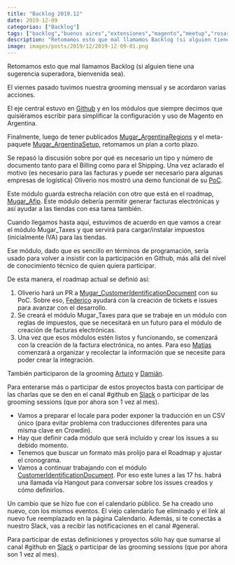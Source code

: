 ```yaml
---
title: "Backlog 2019.12"
date: 2019-12-09
categorias: ["Backlog"]
tags: ["backlog","buenos aires","extensiones","magento","meetup","rosario"]
description: "Retomamos esto que mal llamamos Backlog (si alguien tiene una sugerencia superadora, bienvenida sea)."
image: images/posts/2019/12/2019-12-09-01.png
---
```


Retomamos esto que mal llamamos Backlog (si alguien tiene una sugerencia superadora, bienvenida sea).

El viernes pasado tuvimos nuestra grooming mensual y se acordaron varias acciones.

El eje central estuvo en [Github](https://github.com/holamugar) y en los módulos que siempre decimos que quisiéramos escribir para simplificar la configuración y uso de Magento en Argentina.

Finalmente, luego de tener publicados [Mugar_ArgentinaRegions](https://github.com/holamugar/module-argentina-regions) y el meta-paquete [Mugar_ArgentinaSetup](https://github.com/holamugar/argentina-setup), retomamos un plan a corto plazo.

Se repasó la discusión sobre por qué es necesario un tipo y número de documento tanto para el Billing como para el Shipping. Una vez aclarado el motivo (es necesario para las facturas y puede ser necesario para algunas empresas de logística) Oliverio nos mostró una demo funcional de su [PoC](https://es.wikipedia.org/wiki/Prueba_de_concepto).

Este módulo guarda estrecha relación con otro que está en el roadmap, [Mugar_Afip](https://github.com/holamugar/module-afip). Este módulo debería permitir generar facturas electrónicas y así ayudar a las tiendas con esa tarea también.

Cuando llegamos hasta aquí, estuvimos de acuerdo en que vamos a crear el módulo Mugar_Taxes y que servirá para cargar/instalar impuestos (inicialmente IVA) para las tiendas.

Ese módulo, dado que es sencillo en términos de programación, sería usado para volver a insistir con la participación en Github, más allá del nivel de conocimiento técnico de quien quiera participar.

De esta manera, el roadmap actual se definió así:

1) Oliverio hará un PR a [Mugar_CustomerIdentificationDocument](https://github.com/holamugar/module-customer-identification-document) con su PoC. Sobre eso, [Federico](https://ar.linkedin.com/in/federicorivollier) ayudará con la creación de tickets e issues para avanzar con el desarrollo.
2) Se creará el módulo Mugar_Taxes para que se trabaje en un módulo con reglas de impuestos, que se necesitará en un futuro para el módulo de creación de facturas electrónicas.
3) Una vez que esos módulos estén listos y funcionando, se comenzará con la creación de la factura electrónica, no antes. Para eso [Matías](https://ar.linkedin.com/in/matiasanoniz) comenzará a organizar y recolectar la información que se necesite para poder crear la integración.

También participaron de la grooming [Arturo](https://ar.linkedin.com/in/arturoiglesias/es) y [Damián](https://ar.linkedin.com/in/damianculotta).

Para enterarse más o participar de estos proyectos basta con participar de las charlas que se den en el canal #github en [Slack](https://join.slack.com/t/mugar/shared_invite/enQtNjUwNzExMzgyMjQ1LWM2Zjk3NThiYWVlYjMzNDcwOWRhZDliMmIxNGY5MDBkMDU1ZWJkNjEyM2U1NTU3NTE1ZDdlNTZmOWJlNGFhYzg) o participar de las grooming sessions (que por ahora son 1 vez al mes).










* Vamos a preparar el locale para poder exponer la traducción en un CSV único (para evitar problema con traducciones diferentes para una misma clave en Crowdin).
* Hay que definir cada módulo que será incluído y crear los issues a su debido momento.
* Tenemos que buscar un formato más prolijo para el Roadmap y ajustar el cronograma.
* Vamos a continuar trabajando con el módulo [CustomerIdentificationDocument](https://github.com/holamugar/module-customer-identification-document). Por eso este lunes a las 17 hs. habrá una llamada vía Hangout para conversar sobre los issues creados y cómo definirlos.

Un cambio que se hizo fue con el calendario público. Se ha creado uno nuevo, con los mismos eventos. El viejo calendario fue eliminado y el link al nuevo fue reemplazado en la página Calendario. Además, si te conectás a nuestro Slack, vas a recibir las notificaciones en el canal #general.

Para participar de estas definiciones y proyectos sólo hay que sumarse al canal #github en [Slack](https://join.slack.com/t/mugar/shared_invite/enQtNjUwNzExMzgyMjQ1LWM2Zjk3NThiYWVlYjMzNDcwOWRhZDliMmIxNGY5MDBkMDU1ZWJkNjEyM2U1NTU3NTE1ZDdlNTZmOWJlNGFhYzg) o participar de las grooming sessions (que por ahora son 1 vez al mes).